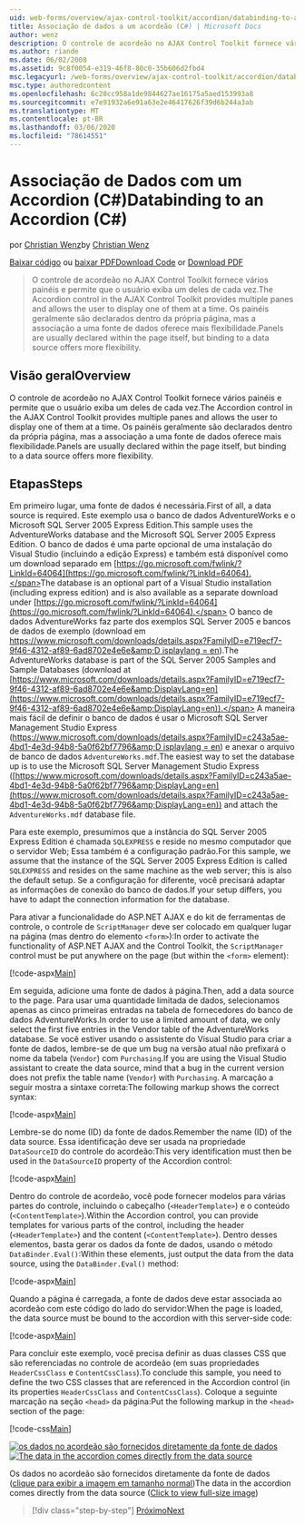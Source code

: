 ```yaml
---
uid: web-forms/overview/ajax-control-toolkit/accordion/databinding-to-an-accordion-cs
title: Associação de dados a um acordeão (C#) | Microsoft Docs
author: wenz
description: O controle de acordeão no AJAX Control Toolkit fornece vários painéis e permite que o usuário exiba um deles de cada vez. Os painéis geralmente são declarados com w...
ms.author: riande
ms.date: 06/02/2008
ms.assetid: 9c8f0054-e319-46f8-80c0-35b606d2fbd4
msc.legacyurl: /web-forms/overview/ajax-control-toolkit/accordion/databinding-to-an-accordion-cs
msc.type: authoredcontent
ms.openlocfilehash: 6c28cc958a1de9844627ae16175a5aed153993a8
ms.sourcegitcommit: e7e91932a6e91a63e2e46417626f39d6b244a3ab
ms.translationtype: MT
ms.contentlocale: pt-BR
ms.lasthandoff: 03/06/2020
ms.locfileid: "78614551"
---
```

# <a name="databinding-to-an-accordion-c"></a><span data-ttu-id="6b3c7-104">Associação de Dados com um Accordion (C#)</span><span class="sxs-lookup"><span data-stu-id="6b3c7-104">Databinding to an Accordion (C#)</span></span>

<span data-ttu-id="6b3c7-105">por [Christian Wenz](https://github.com/wenz)</span><span class="sxs-lookup"><span data-stu-id="6b3c7-105">by [Christian Wenz](https://github.com/wenz)</span></span>

<span data-ttu-id="6b3c7-106">[Baixar código](https://download.microsoft.com/download/5/6/d/56d50cef-2011-4c8f-9891-7edc6dc57df9/Accordion1.cs.zip) ou [baixar PDF](https://download.microsoft.com/download/6/7/1/6718d452-ff89-4d3f-a90e-c74ec2d636a3/accordion1CS.pdf)</span><span class="sxs-lookup"><span data-stu-id="6b3c7-106">[Download Code](https://download.microsoft.com/download/5/6/d/56d50cef-2011-4c8f-9891-7edc6dc57df9/Accordion1.cs.zip) or [Download PDF](https://download.microsoft.com/download/6/7/1/6718d452-ff89-4d3f-a90e-c74ec2d636a3/accordion1CS.pdf)</span></span>

> <span data-ttu-id="6b3c7-107">O controle de acordeão no AJAX Control Toolkit fornece vários painéis e permite que o usuário exiba um deles de cada vez.</span><span class="sxs-lookup"><span data-stu-id="6b3c7-107">The Accordion control in the AJAX Control Toolkit provides multiple panes and allows the user to display one of them at a time.</span></span> <span data-ttu-id="6b3c7-108">Os painéis geralmente são declarados dentro da própria página, mas a associação a uma fonte de dados oferece mais flexibilidade.</span><span class="sxs-lookup"><span data-stu-id="6b3c7-108">Panels are usually declared within the page itself, but binding to a data source offers more flexibility.</span></span>

## <a name="overview"></a><span data-ttu-id="6b3c7-109">Visão geral</span><span class="sxs-lookup"><span data-stu-id="6b3c7-109">Overview</span></span>

<span data-ttu-id="6b3c7-110">O controle de acordeão no AJAX Control Toolkit fornece vários painéis e permite que o usuário exiba um deles de cada vez.</span><span class="sxs-lookup"><span data-stu-id="6b3c7-110">The Accordion control in the AJAX Control Toolkit provides multiple panes and allows the user to display one of them at a time.</span></span> <span data-ttu-id="6b3c7-111">Os painéis geralmente são declarados dentro da própria página, mas a associação a uma fonte de dados oferece mais flexibilidade.</span><span class="sxs-lookup"><span data-stu-id="6b3c7-111">Panels are usually declared within the page itself, but binding to a data source offers more flexibility.</span></span>

## <a name="steps"></a><span data-ttu-id="6b3c7-112">Etapas</span><span class="sxs-lookup"><span data-stu-id="6b3c7-112">Steps</span></span>

<span data-ttu-id="6b3c7-113">Em primeiro lugar, uma fonte de dados é necessária.</span><span class="sxs-lookup"><span data-stu-id="6b3c7-113">First of all, a data source is required.</span></span> <span data-ttu-id="6b3c7-114">Este exemplo usa o banco de dados AdventureWorks e o Microsoft SQL Server 2005 Express Edition.</span><span class="sxs-lookup"><span data-stu-id="6b3c7-114">This sample uses the AdventureWorks database and the Microsoft SQL Server 2005 Express Edition.</span></span> <span data-ttu-id="6b3c7-115">O banco de dados é uma parte opcional de uma instalação do Visual Studio (incluindo a edição Express) e também está disponível como um download separado em [https://go.microsoft.com/fwlink/?LinkId=64064](https://go.microsoft.com/fwlink/?LinkId=64064).</span><span class="sxs-lookup"><span data-stu-id="6b3c7-115">The database is an optional part of a Visual Studio installation (including express edition) and is also available as a separate download under [https://go.microsoft.com/fwlink/?LinkId=64064](https://go.microsoft.com/fwlink/?LinkId=64064).</span></span> <span data-ttu-id="6b3c7-116">O banco de dados AdventureWorks faz parte dos exemplos SQL Server 2005 e bancos de dados de exemplo (download em [https://www.microsoft.com/downloads/details.aspx?FamilyID=e719ecf7-9f46-4312-af89-6ad8702e4e6e&amp;D isplaylang = en](https://www.microsoft.com/downloads/details.aspx?FamilyID=e719ecf7-9f46-4312-af89-6ad8702e4e6e&amp;DisplayLang=en)).</span><span class="sxs-lookup"><span data-stu-id="6b3c7-116">The AdventureWorks database is part of the SQL Server 2005 Samples and Sample Databases (download at [https://www.microsoft.com/downloads/details.aspx?FamilyID=e719ecf7-9f46-4312-af89-6ad8702e4e6e&amp;DisplayLang=en](https://www.microsoft.com/downloads/details.aspx?FamilyID=e719ecf7-9f46-4312-af89-6ad8702e4e6e&amp;DisplayLang=en)).</span></span> <span data-ttu-id="6b3c7-117">A maneira mais fácil de definir o banco de dados é usar o Microsoft SQL Server Management Studio Express ([https://www.microsoft.com/downloads/details.aspx?FamilyID=c243a5ae-4bd1-4e3d-94b8-5a0f62bf7796&amp;D isplaylang = en](https://www.microsoft.com/downloads/details.aspx?FamilyID=c243a5ae-4bd1-4e3d-94b8-5a0f62bf7796&amp;DisplayLang=en)) e anexar o arquivo de banco de dados `AdventureWorks.mdf`.</span><span class="sxs-lookup"><span data-stu-id="6b3c7-117">The easiest way to set the database up is to use the Microsoft SQL Server Management Studio Express ([https://www.microsoft.com/downloads/details.aspx?FamilyID=c243a5ae-4bd1-4e3d-94b8-5a0f62bf7796&amp;DisplayLang=en](https://www.microsoft.com/downloads/details.aspx?FamilyID=c243a5ae-4bd1-4e3d-94b8-5a0f62bf7796&amp;DisplayLang=en)) and attach the `AdventureWorks.mdf` database file.</span></span>

<span data-ttu-id="6b3c7-118">Para este exemplo, presumimos que a instância do SQL Server 2005 Express Edition é chamada `SQLEXPRESS` e reside no mesmo computador que o servidor Web; Essa também é a configuração padrão.</span><span class="sxs-lookup"><span data-stu-id="6b3c7-118">For this sample, we assume that the instance of the SQL Server 2005 Express Edition is called `SQLEXPRESS` and resides on the same machine as the web server; this is also the default setup.</span></span> <span data-ttu-id="6b3c7-119">Se a configuração for diferente, você precisará adaptar as informações de conexão do banco de dados.</span><span class="sxs-lookup"><span data-stu-id="6b3c7-119">If your setup differs, you have to adapt the connection information for the database.</span></span>

<span data-ttu-id="6b3c7-120">Para ativar a funcionalidade do ASP.NET AJAX e do kit de ferramentas de controle, o controle de `ScriptManager` deve ser colocado em qualquer lugar na página (mas dentro do elemento `<form>`):</span><span class="sxs-lookup"><span data-stu-id="6b3c7-120">In order to activate the functionality of ASP.NET AJAX and the Control Toolkit, the `ScriptManager` control must be put anywhere on the page (but within the `<form>` element):</span></span>

[!code-aspx[Main](databinding-to-an-accordion-cs/samples/sample1.aspx)]

<span data-ttu-id="6b3c7-121">Em seguida, adicione uma fonte de dados à página.</span><span class="sxs-lookup"><span data-stu-id="6b3c7-121">Then, add a data source to the page.</span></span> <span data-ttu-id="6b3c7-122">Para usar uma quantidade limitada de dados, selecionamos apenas as cinco primeiras entradas na tabela de fornecedores do banco de dados AdventureWorks.</span><span class="sxs-lookup"><span data-stu-id="6b3c7-122">In order to use a limited amount of data, we only select the first five entries in the Vendor table of the AdventureWorks database.</span></span> <span data-ttu-id="6b3c7-123">Se você estiver usando o assistente do Visual Studio para criar a fonte de dados, lembre-se de que um bug na versão atual não prefixará o nome da tabela (`Vendor`) com `Purchasing`.</span><span class="sxs-lookup"><span data-stu-id="6b3c7-123">If you are using the Visual Studio assistant to create the data source, mind that a bug in the current version does not prefix the table name (`Vendor`) with `Purchasing`.</span></span> <span data-ttu-id="6b3c7-124">A marcação a seguir mostra a sintaxe correta:</span><span class="sxs-lookup"><span data-stu-id="6b3c7-124">The following markup shows the correct syntax:</span></span>

[!code-aspx[Main](databinding-to-an-accordion-cs/samples/sample2.aspx)]

<span data-ttu-id="6b3c7-125">Lembre-se do nome (ID) da fonte de dados.</span><span class="sxs-lookup"><span data-stu-id="6b3c7-125">Remember the name (ID) of the data source.</span></span> <span data-ttu-id="6b3c7-126">Essa identificação deve ser usada na propriedade `DataSourceID` do controle do acordeão:</span><span class="sxs-lookup"><span data-stu-id="6b3c7-126">This very identification must then be used in the `DataSourceID` property of the Accordion control:</span></span>

[!code-aspx[Main](databinding-to-an-accordion-cs/samples/sample3.aspx)]

<span data-ttu-id="6b3c7-127">Dentro do controle de acordeão, você pode fornecer modelos para várias partes do controle, incluindo o cabeçalho (`<HeaderTemplate>`) e o conteúdo (`<ContentTemplate>`).</span><span class="sxs-lookup"><span data-stu-id="6b3c7-127">Within the Accordion control, you can provide templates for various parts of the control, including the header (`<HeaderTemplate>`) and the content (`<ContentTemplate>`).</span></span> <span data-ttu-id="6b3c7-128">Dentro desses elementos, basta gerar os dados da fonte de dados, usando o método `DataBinder.Eval()`:</span><span class="sxs-lookup"><span data-stu-id="6b3c7-128">Within these elements, just output the data from the data source, using the `DataBinder.Eval()` method:</span></span>

[!code-aspx[Main](databinding-to-an-accordion-cs/samples/sample4.aspx)]

<span data-ttu-id="6b3c7-129">Quando a página é carregada, a fonte de dados deve estar associada ao acordeão com este código do lado do servidor:</span><span class="sxs-lookup"><span data-stu-id="6b3c7-129">When the page is loaded, the data source must be bound to the accordion with this server-side code:</span></span>

[!code-aspx[Main](databinding-to-an-accordion-cs/samples/sample5.aspx)]

<span data-ttu-id="6b3c7-130">Para concluir este exemplo, você precisa definir as duas classes CSS que são referenciadas no controle de acordeão (em suas propriedades `HeaderCssClass` e `ContentCssClass`).</span><span class="sxs-lookup"><span data-stu-id="6b3c7-130">To conclude this sample, you need to define the two CSS classes that are referenced in the Accordion control (in its properties `HeaderCssClass` and `ContentCssClass`).</span></span> <span data-ttu-id="6b3c7-131">Coloque a seguinte marcação na seção `<head>` da página:</span><span class="sxs-lookup"><span data-stu-id="6b3c7-131">Put the following markup in the `<head>` section of the page:</span></span>

[!code-css[Main](databinding-to-an-accordion-cs/samples/sample6.css)]

<span data-ttu-id="6b3c7-132">[![os dados no acordeão são fornecidos diretamente da fonte de dados](databinding-to-an-accordion-cs/_static/image2.png)](databinding-to-an-accordion-cs/_static/image1.png)</span><span class="sxs-lookup"><span data-stu-id="6b3c7-132">[![The data in the accordion comes directly from the data source](databinding-to-an-accordion-cs/_static/image2.png)](databinding-to-an-accordion-cs/_static/image1.png)</span></span>

<span data-ttu-id="6b3c7-133">Os dados no acordeão são fornecidos diretamente da fonte de dados ([clique para exibir a imagem em tamanho normal](databinding-to-an-accordion-cs/_static/image3.png))</span><span class="sxs-lookup"><span data-stu-id="6b3c7-133">The data in the accordion comes directly from the data source ([Click to view full-size image](databinding-to-an-accordion-cs/_static/image3.png))</span></span>

> [!div class="step-by-step"]
> [<span data-ttu-id="6b3c7-134">Próximo</span><span class="sxs-lookup"><span data-stu-id="6b3c7-134">Next</span></span>](dynamically-adding-an-accordion-pane-cs.md)
